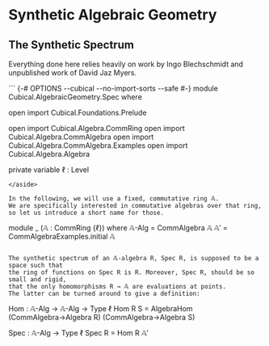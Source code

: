 Synthetic Algebraic Geometry
============================

The Synthetic Spectrum
----------------------

Everything done here relies heavily on work by Ingo Blechschmidt and unpublished work of David Jaz Myers.


<aside>
```
{-# OPTIONS --cubical --no-import-sorts --safe #-}
module Cubical.AlgebraicGeometry.Spec where

open import Cubical.Foundations.Prelude

open import Cubical.Algebra.CommRing
open import Cubical.Algebra.CommAlgebra
open import Cubical.Algebra.CommAlgebra.Examples
open import Cubical.Algebra.Algebra

private
  variable
    ℓ : Level

```
</aside>

In the following, we will use a fixed, commutative ring 𝔸.
We are specifically interested in commutative algebras over that ring, so let us introduce a short name for those.

```

module _ (𝔸 : CommRing {ℓ}) where
  𝔸-Alg = CommAlgebra 𝔸
  𝔸′ = CommAlgebraExamples.initial 𝔸

```

The synthetic spectrum of an 𝔸-algebra R, Spec R, is supposed to be a space such that
the ring of functions on Spec R is R. Moreover, Spec R, should be so small and rigid,
that the only homomorphisms R → 𝔸 are evaluations at points.
The latter can be turned around to give a definition:

```

  Hom : 𝔸-Alg → 𝔸-Alg → Type ℓ
  Hom R S = AlgebraHom (CommAlgebra→Algebra R) (CommAlgebra→Algebra S)

  Spec : 𝔸-Alg → Type ℓ
  Spec R = Hom R 𝔸′

```
